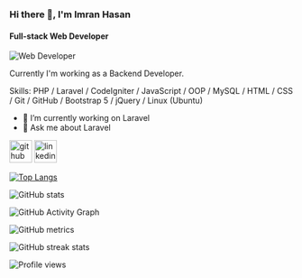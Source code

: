 <!--
### Hi there 👋



**Imran-Hsn/Imran-Hsn** is a ✨ _special_ ✨ repository because its `README.md` (this file) appears on your GitHub profile.

Here are some ideas to get you started:

- 🔭 I’m currently working on Laravel
- 🌱 I’m currently learning New technologies
- 👯 I’m looking to collaborate on GitHub

- 🤔 I’m looking for help with ... 
- 💬 Ask me about ...
- 📫 How to reach me: ...
- 😄 Pronouns: ...
- ⚡ Fun fact: ...


-->

### Hi there 👋, I'm Imran Hasan
#### Full-stack Web Developer
![Web Developer](https://media-exp1.licdn.com/dms/image/D5616AQGfWITrf1SPuw/profile-displaybackgroundimage-shrink_350_1400/0/1667641049910?e=1672876800&v=beta&t=2_qFth7axt80OO0XyBkpVgdLWF6r7t35wUfQTyyNDJc)

Currently I'm working as a Backend Developer. 




Skills: PHP / Laravel / CodeIgniter / JavaScript / OOP / MySQL / HTML / CSS / Git / GitHub / Bootstrap 5 / jQuery / Linux (Ubuntu)

- 🔭 I’m currently working on Laravel 
- 💬 Ask me about Laravel



[<img src='https://cdn.jsdelivr.net/npm/simple-icons@3.0.1/icons/github.svg' alt='github' height='40'>](https://github.com/Imran-Hsan)  [<img src='https://cdn.jsdelivr.net/npm/simple-icons@3.0.1/icons/linkedin.svg' alt='linkedin' height='40'>](https://www.linkedin.com/in/imran-hasanpi/)  
 

[![Top Langs](https://github-readme-stats.vercel.app/api/top-langs/?username=Imran-Hsn)](https://github.com/anuraghazra/github-readme-stats)

![GitHub stats](https://github-readme-stats.vercel.app/api?username=Imran-Hsn&show_icons=true&count_private=true)  

![GitHub Activity Graph](https://activity-graph.herokuapp.com/graph?username=Imran-Hsn)  

![GitHub metrics](https://metrics.lecoq.io/Imran-Hsn)  

![GitHub streak stats](https://github-readme-streak-stats.herokuapp.com/?user=Imran-Hsn)  

![Profile views](https://gpvc.arturio.dev/Imran-Hsn)  





























